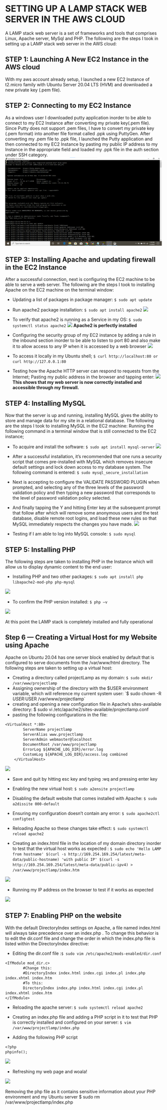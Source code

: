 # SETTING UP A LAMP STACK WEB SERVER IN THE AWS CLOUD

A LAMP stack web server is a set of frameworks and tools that comprises Linux, Apache server, MySql and PHP.
 The following are the steps I took in setting up a LAMP stack web server in the AWS cloud:
 
## STEP 1: Launching A New EC2 Instance in the AWS cloud

With my aws account already setup, I launched a new EC2 Instance of t2.micro family with Ubuntu Server 20.04 LTS (HVM) and downloaded a new private key (.pem file). 

## STEP 2: Connecting to my EC2 Instance

As a windows user I downloaded putty application inorder to be able to connect to my EC2 Instance after converting my private key(.pem file). Since Putty does not support .pem files, I have to convert my private key (.pem format) into another file format called .ppk using PuttyGen.
After converting my .pem file to .ppk file, I launched the Putty application and then connected to my EC2 Instance by pasting my public IP address to my Instance in the appropriate field and loaded my .ppk file in the auth section under SSH category. 
![](https://github.com/Demiladee/private-projects/blob/main/img/lamp-images/connecting%20to%20ec2%20machine.png)

## STEP 3: Installing Apache and updating firewall in the EC2 Instance

After a successful connection, next is configuring the EC2 machine to be able to serve a web server. The following are the steps I took to installing Apache on the EC2 machine on the terminal window:
-	Updating a list of packages in package manager: `$ sudo apt update`
-	Run apache2 package installation: `$ sudo apt install apache2`
![](https://github.com/somex6/Darey.io-Projects/blob/main/img/lamp-images/installing%20apache2.png)
-	To verify that apache2 is running as a Service in my OS: `$ sudo systemctl status apache2`
![](https://github.com/somex6/Darey.io-Projects/blob/main/img/lamp-images/Apache2%20running%20perfectly.png)
 **Apache2 is perfectly installed**

- Configuring the security group of my EC2 instance by adding a rule in the inbound section inorder to be able to listen to port 80 and also make it to allow access to any IP when it is accessed by a web browser
![](https://github.com/somex6/Darey.io-Projects/blob/main/img/lamp-images/adding%20http%20rule.png)

- To access it locally in my Ubuntu shell; `$ curl http://localhost:80 or curl http://127.0.0.1:80`

- Testing how the Apache HTTP server can respond to requests from the Internet; Pasting my public address in the browser and tapping enter:
![](https://github.com/somex6/Darey.io-Projects/blob/main/img/lamp-images/Apache2%20working%20on%20browser.png)
**This shows that my web server is now correctly installed and accessible through my firewall.**

## STEP 4: Installing MySQL

Now that the server is up and running, installing MySQL gives the ability to store and manage data for my site in a relational database. The following are the steps I took to installing MySQL in the EC2 machine:
Running the following command in a terminal window that is still connected to the EC2 instance;
-	To acquire and install the software: `$ sudo apt install mysql-server`
![](https://github.com/somex6/Darey.io-Projects/blob/main/img/lamp-images/installing%20mysql%20server.png)

- After a successful installation,  it’s recommended that one runs a security script that comes pre-installed with MySQL which removes insecure default settings and lock down access to my database system. The following command is entered:
`$ sudo mysql_secure_installation`
- Next is accepting to configure the VALIDATE PASSWORD PLUGIN when prompted, and selecting any of the three levels of the password validation policy and then typing a new password that corresponds to the level of password validation policy selected.
- And finally tapping the Y and hitting Enter key at the subsequent prompt that follow after which will remove some anonymous users and the test database, disable remote root logins, and load these new rules so that MySQL immediately respects the changes you have made.
![](https://github.com/somex6/Darey.io-Projects/blob/main/img/lamp-images/mysql%20secure%20installation.png)

-	Testing if I am able to log into MySQL console: `$ sudo mysql`

## STEP 5: Installing PHP

The following steps are taken to installing PHP in the Instance which will allow us to display dynamic content to the end user:

-	Installing PHP and two other packages: `$ sudo apt install php libapache2-mod-php php-mysql`

![](https://github.com/somex6/Darey.io-Projects/blob/main/img/lamp-images/installing%20php.png)

-	To confirm the PHP version installed: `$ php –v`

![](https://github.com/somex6/Darey.io-Projects/blob/main/img/lamp-images/php%20installed%20perfectly.png)

At this point the LAMP stack is completely installed and fully operational

## Step 6 — Creating a Virtual Host for my Website using Apache

Apache on Ubuntu 20.04 has one server block enabled by default that is configured to serve documents from the /var/www/html directory. The following steps are taken to setting up a virtual host:
-	Creating a directory called projectLamp as my domain: `$ sudo mkdir /var/www/projectlamp`
-	Assigning ownership of the directory with the $USER environment variable, which will reference my current system user: `$ sudo chown -R $USER:$USER /var/www/projectlamp`
-	creating and opening a new configuration file in Apache’s sites-available directory: $ sudo vi /etc/apache2/sites-available/projectlamp.conf
-	pasting the following configurations in the file: 
```
<VirtualHost *:80>
	    ServerName projectlamp
	    ServerAlias www.projectlamp 
	    ServerAdmin webmaster@localhost
	    DocumentRoot /var/www/projectlamp
	    ErrorLog ${APACHE_LOG_DIR}/error.log
	    CustomLog ${APACHE_LOG_DIR}/access.log combined
	</VirtualHost>
 ```
 ![](https://github.com/somex6/Darey.io-Projects/blob/main/img/lamp-images/configuring%20virtual%20host.png)
 
 - Save and quit by hitting esc key and typing :wq and pressing enter key
 

-	Enabling the new virtual host: `$ sudo a2ensite projectlamp`
-	Disabling the default website that comes installed with Apache: `$ sudo a2dissite 000-default`
-	Ensuring my configuration doesn’t contain any error: `$ sudo apache2ctl configtest`
-	Reloading Apache so these changes take effect: `$ sudo systemctl reload apache2`
-	Creating an index.html file in the location of my domain directory inorder to test that the virtual host works as expected : `$ sudo echo 'Hello LAMP from hostname' $(curl -s http://169.254.169.254/latest/meta-data/public-hostname) 'with public IP' $(curl -s http://169.254.169.254/latest/meta-data/public-ipv4) > /var/www/projectlamp/index.htm`

![](https://github.com/somex6/Darey.io-Projects/blob/main/img/lamp-images/enabling%20the%20new%20config.png)

-	Running my IP address on the browser to test if it works as expected

![](https://github.com/somex6/Darey.io-Projects/blob/main/img/lamp-images/new%20virtual%20host%20working%20on%20browser.png)

## STEP 7: Enabling PHP on the website

With the default DirectoryIndex settings on Apache, a file named index.html will always take precedence over an index.php . To change this behavior is to edit the dir.conf file and change the order in which the index.php file is listed within the DirectoryIndex directive:
- Editing the dir.conf file :`$ sudo vim /etc/apache2/mods-enabled/dir.conf`
```
<IfModule mod_dir.c>
        #Change this:
        #DirectoryIndex index.html index.cgi index.pl index.php index.xhtml index.htm
        #To this:
        DirectoryIndex index.php index.html index.cgi index.pl index.xhtml index.htm
</IfModule>
```
- Reloading the apache server: `$ sudo systemctl reload apache2`

- Creating an index.php file and adding a PHP script in it to test that PHP is correctly installed and configured on your server: `$ vim /var/www/projectlamp/index.php`

- Adding the following PHP script
 ```
 <?php
phpinfo();
```
![](https://github.com/somex6/Darey.io-Projects/blob/main/img/lamp-images/editing%20the%20dir%20file.png)

- Refreshing my web page and woala!

![](https://github.com/somex6/Darey.io-Projects/blob/main/img/lamp-images/php%20working%20on%20browser.png)

Removing the php file as it contains sensitive information about your PHP environment and my Ubuntu server
$ sudo rm /var/www/projectlamp/index.php
